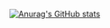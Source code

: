 [![Anurag's GitHub stats](https://github-readme-stats.vercel.app/api?username=hbzjt2012&theme=vue&show_icons=true)](https://github.com/anuraghazra/github-readme-stats)
